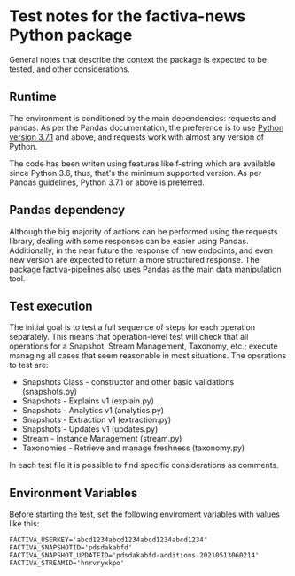# Test notes for the factiva-news Python package
General notes that describe the context the package is expected to be tested, and other considerations.

## Runtime
The environment is conditioned by the main dependencies: requests and pandas. As per the Pandas documentation, the preference is to use [Python version 3.7.1](https://pandas.pydata.org/pandas-docs/stable/getting_started/install.html#python-version-support) and above, and requests work with almost any version of Python.

The code has been writen using features like f-string which are available since Python 3.6, thus, that's the minimum supported version. As per Pandas guidelines, Python 3.7.1 or above is preferred.

## Pandas dependency
Although the big majority of actions can be performed using the requests library, dealing with some responses can be easier using Pandas. Additionally, in the near future the response of new endpoints, and even new version are expected to return a more structured response. The package factiva-pipelines also uses Pandas as the main data manipulation tool.

## Test execution
The initial goal is to test a full sequence of steps for each operation separately. This means that operation-level test will check that all operations for a Snapshot, Stream Management, Taxonomy, etc.; execute managing all cases that seem reasonable in most situations. The operations to test are:

* Snapshots Class - constructor and other basic validations (snapshots.py)
* Snapshots - Explains v1 (explain.py)
* Snapshots - Analytics v1 (analytics.py)
* Snapshots - Extraction v1 (extraction.py)
* Snapshots - Updates v1 (updates.py)
* Stream - Instance Management (stream.py)
* Taxonomies - Retrieve and manage freshness (taxonomy.py)

In each test file it is possible to find specific considerations as comments.

## Environment Variables
Before starting the test, set the following enviroment variables with values like this:
```
FACTIVA_USERKEY='abcd1234abcd1234abcd1234abcd1234'
FACTIVA_SNAPSHOTID='pdsdakabfd'
FACTIVA_SNAPSHOT_UPDATEID='pdsdakabfd-additions-20210513060214'
FACTIVA_STREAMID='hnrvryxkpo'
```
